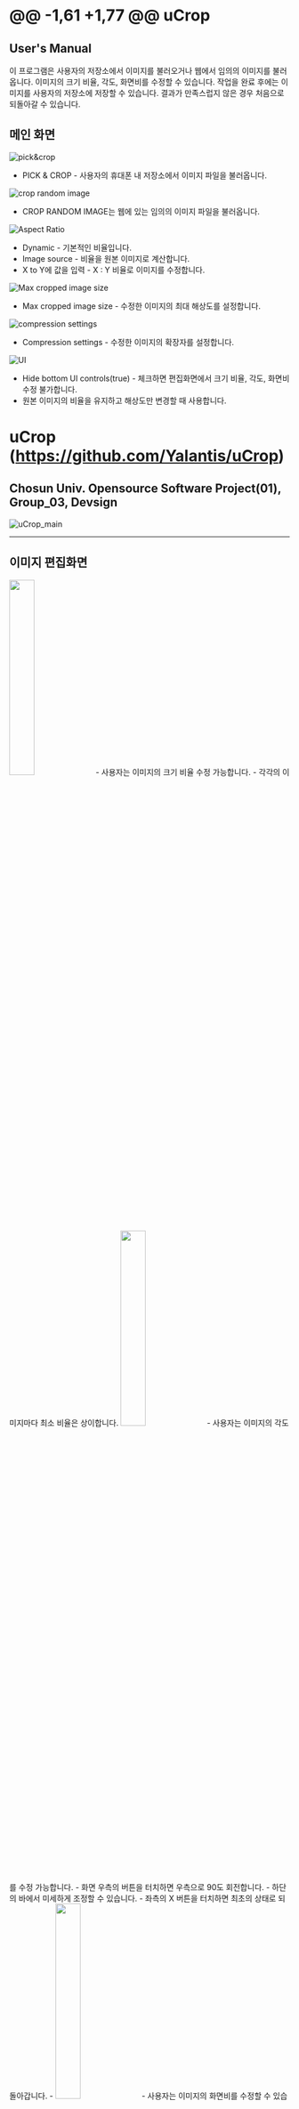 @@ -1,61 +1,77 @@
uCrop
=============
User's Manual
-------------
이 프로그램은 사용자의 저장소에서 이미지를 불러오거나 웹에서 임의의 이미지를 불러옵니다.
이미지의 크기 비율, 각도, 화면비를 수정할 수 있습니다.
작업을 완료 후에는 이미지를 사용자의 저장소에 저장할 수 있습니다. 결과가 만족스럽지 않은 경우 처음으로 되돌아갈 수 있습니다.

## 메인 화면  

![pick&crop](https://github.com/ReDvGaMe/chosun_OSSW_devsign/blob/master/image/PickCrop.png?raw=true)
- PICK & CROP - 사용자의 휴대폰 내 저장소에서 이미지 파일을 불러옵니다.

![crop random image](https://github.com/ReDvGaMe/chosun_OSSW_devsign/blob/master/image/CropRandomImage.png?raw=true)
- CROP RANDOM IMAGE는 웹에 있는 임의의 이미지 파일을 불러옵니다.

![Aspect Ratio](https://github.com/ReDvGaMe/chosun_OSSW_devsign/blob/master/image/AspectRatio.png?raw=true)
- Dynamic - 기본적인 비율입니다.
- Image source -  비율을 원본 이미지로 계산합니다.
- X to Y에 값을 입력 -  X : Y 비율로 이미지를 수정합니다.

![Max cropped image size](https://github.com/ReDvGaMe/chosun_OSSW_devsign/blob/master/image/MaxCroppedImageSize.png?raw=true)
- Max cropped image size - 수정한 이미지의 최대 해상도를 설정합니다.

![compression settings](https://github.com/ReDvGaMe/chosun_OSSW_devsign/blob/master/image/CompressionSettings.png?raw=true)
- Compression settings - 수정한 이미지의 확장자를 설정합니다.

![UI](https://github.com/ReDvGaMe/chosun_OSSW_devsign/blob/master/image/UI.png?raw=true)
- Hide bottom UI controls(true) - 체크하면 편집화면에서 크기 비율, 각도, 화면비 수정 불가합니다.
- 원본 이미지의 비율을 유지하고 해상도만 변경할 때 사용합니다.


uCrop (https://github.com/Yalantis/uCrop)
===========
Chosun Univ. Opensource Software Project(01), Group_03, Devsign
------------
![uCrop_main](https://github.com/Yalantis/uCrop/blob/master/preview.gif)
- - -

## 이미지 편집화면


<img src="https://github.com/ReDvGaMe/chosun_OSSW_devsign/blob/KJY/image/zoom.gif?raw=true" width="30%">
- 사용자는 이미지의 크기 비율 수정 가능합니다.
- 각각의 이미지마다 최소 비율은 상이합니다.

<img src="https://github.com/ReDvGaMe/chosun_OSSW_devsign/blob/KJY/image/rotation.gif?raw=true" width="30%">
- 사용자는 이미지의 각도를 수정 가능합니다.
- 화면 우측의 버튼을 터치하면 우측으로 90도 회전합니다.
- 하단의 바에서 미세하게 조정할 수 있습니다.
- 좌측의 X 버튼을 터치하면 최초의 상태로 되돌아갑니다.
- 
<img src="https://github.com/ReDvGaMe/chosun_OSSW_devsign/blob/KJY/image/crop.gif?raw=true" width="30%">
- 사용자는 이미지의 화면비를 수정할 수 있습니다.
- 화면비는 1:1, 3:4, ORIGINAL(원본), 3:2, 16:9가 있습니다.

<img src="https://github.com/ReDvGaMe/chosun_OSSW_devsign/blob/KJY/image/square_30to50.PNG?raw=true" width="30%">
- 메인 화면의 Aspect ratio 영역에서 Square을 선택할 경우 화면 크기 비율과 각도만 수정이 가능합니다.


## 이 프로그램을 고른 이유
 세 명의 조원이 모두 이해하기 쉬운 언어를 찾아본 결과 자바, 안드로이드, cpp등이 있었고, 서로의 의견 조율 결과 자바나  
 안드로이드로 구현된 오픈소스 소프트웨어를 찾게 되었습니다.  
 
 Github 에서 Topic 과 Explore 에서 검색을 통해 uCrop 이라는 안드로이드 이미지 편집 프로그램을 발견하여 소스를  
 대략적으로 보고 회의한 결과, 주제도 흥미롭고 난이도도 적당하여 uCrop 으로 프로젝트 프로그램으로 정했습니다.
 - - -
## Program Summary
이미지를 불러와 확대, 축소, 자르기, 회전 등 이미지 편집을 한 후 편집한 이미지를 원하는 비율로 저장하는 기능을 가진   
라이브리리  
- 커스터마이징  
  사용자에게 자르기 비율을 동적으로 선택할 수 있게 하려면 `withAspectRatio((x, y)`를 호출하는게 아닌 uCrop 빌더   
  클래스가 가진 `withOptions(UCrop,Options options`를 사용하면 됨
  
  아래의 사항들을 변경할 수 있음  
  - 이미지 압축 포맷(예 : PNG, JPEG, WEBP) 압축
  - 이미지 압축 품질(0 ~ 100), 무압축 손실인 PNG는 품질 설정을 무시
  - 모든 제스처가 동시에 활성화되는지 여부
  - 소스 Uri에서 디코딩되고
  - 자르기 프레임 / 격자를 표시할지 여부 토글
  - 자르기 프레임, 행, 열들의 색, 너비, 갯수 설정
  - 직사각형 또는 타원형 자르기 영역 고르기
  - UI 색상(툴바, 상태 표시 줄, 활성 위젯 상태)
  - 기타 등등  
- 호환
  - Library - Android ICS 4.0+ (API 14) (Android GINGERBREAD 2.3+ (API 10) for versions <= 1.3.2)
  - Sample - Android ICS 4.0+ (API 14)
  - CPU - armeabi armeabi-v7a x86 x86_64 arm64-v8a (for versions >= 2.1.2)
- - -

## 결과 화면
<img src="https://github.com/ReDvGaMe/chosun_OSSW_devsign/blob/KJY/image/result.PNG?raw=true" width="30%">
- 사용자 임의대로 화면 상단 우측의 체크 표시를 터치하면 결과 화면이 나옵니다.
- 편집이 완료되었으면 다운로드를 할 수 있고, 되돌아 갈 경우 메인 화면이 나옵니다.
## 오픈 소스 SW에 대한 각 기능별 설명(폴더별)
>  각 소스별 대략적인 설명은 gitgub폴더에 따로 업로드
- callback
  - BitmapCropCallback.java :
  - BitmapLoadCallback.java : 
  - CropBoundsChangeListener.java : 
  - OverlayViewChangeListener.java : 
- model
  - AspectRatio.java : 이미지 비율에 관한 클래스
  - CropParameters.java : 이미지 편집시 사용되는 인자들을 관리하는 클래스
  - ExifInfo.java : Exif 정보에 관한 클래스
  - ImageState.java : 이미지 상태를 반환하는 클래스
- task
  - BitmapCropTask.java : 이미지를 자르는 기능을 수행하는 클래스
  - BitmapLoadTask.java : 이미지를 로드하는 작업을 수행하는 클래스
- util
  - BitmapLoadUtils.java :  비트맵 로드에 관한 클래스
  - CubicEasing.java : 애니메이션 퀄리티에 관한 클래스
  - EglUtils.java : 안드로이드 버전에 관한 클래스
  - FastBitmapDrawable.java : 비트맵을 불러오는 과정에 대한 클래스
  - FileUtils.java : 비트맵 경로에 관한 클래스
  - ImageHeaderParser.java : EXIF에 관한 클래스
  - RectUtils.java : 비트맵 좌표에 관한 클래스
  - RotationGestureDetector.java : 비트맵 제스처에 관한 클래스
  - SelectedStateListDrawable.java : 비트맵 상태에 관한 클래스
- view
  - widget
    - AspectRatioTextView.java : 어플의 색상 및 텍스트뷰에 관한 클래스
    - HorizontalProgressWheelView.java : 스크롤에 관한 클래스
  - CropImageView.java : 자르기 기능, 자르기 가이드라인 작성 및 이미지 원형 유지 방법을 추가하는 클래스
  - GestureCropImageView.java : 어플을 이용할 때 사용되는 제스쳐를 정의하는 클래스
  - OverlayView.java : 이미지 위에 오버레이를 그리는 클래스
  - TransformImageView.java : 이미지 설정 및 변환에 관한 클래스
  - UCropView.java : 제스쳐와 오버레이에 관한 뷰를 정의하는 클래스
- UCrop.java : 
- UCropActivity.java : 
- - -
## Bug Report
- - -
## 프로그램 개선사항
- - -
## 소감